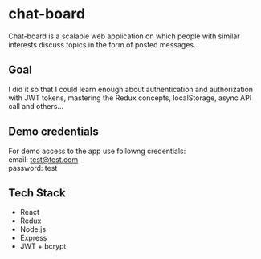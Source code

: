 # chat-board
Chat-board is a scalable web application on which people with similar interests discuss topics in the form of posted messages. 

## Goal
I did it so that I could learn enough about authentication and authorization with JWT tokens, mastering the Redux concepts, localStorage, async API call and others...

## Demo credentials
For demo access to the app use followng credentials:  
  email: test@test.com  
  password: test

## Tech Stack
 * React
 * Redux
 * Node.js
 * Express
 * JWT + bcrypt
